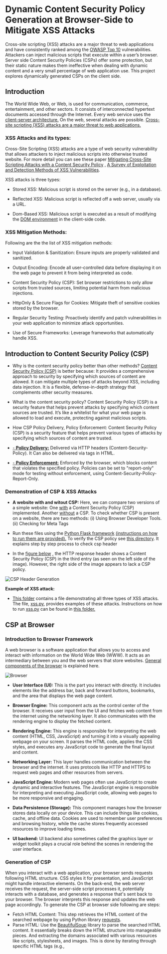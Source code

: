 # Dynamic Content Security Policy Generation at Browser-Side to Mitigate XSS Attacks
Cross-site scripting (XSS) attacks are a major threat to web applications and have consistently ranked among the
[OWASP Top 10](https://owasp.org/www-project-top-ten/) vulnerabilities. Attackers can inject malicious scripts that execute within a user’s browser. Server side Content Security Policies (CSPs) offer some protection, but their static nature makes them ineffective when dealing with dynamic content and a very small percentage of web application use. This
project explores dynamically generated CSPs on the client side.

## Introduction
The World Wide Web, or Web, is used for communication, commerce, entertainment, and other sectors. It consists of interconnected hypertext documents accessed through the Internet. Every web service uses the [client-server architecture.](https://en.wikipedia.org/wiki/Client%E2%80%93server_model) On the web, several attacks are possible. [Cross-site scripting (XSS) attacks are a major threat to web applications.](https://ieeexplore.ieee.org/document/8597221)

### XSS Attacks and its types:
Cross-Site Scripting (XSS) attacks are a type of web security vulnerability that allows attackers to inject malicious scripts into otherwise trusted website. For more detail you can see these paper [Mitigating Cross-Site Scripting Attacks with a Content Security Policy](https://ieeexplore.ieee.org/document/7433336) , [A Survey of Exploitation and Detection Methods of XSS Vulnerabilities](https://ieeexplore.ieee.org/document/8935148).

XSS attacks is three types:

  - Stored XSS: Malicious script is stored on the server (e.g., in a database).

  - Reflected XSS: Malicious script is reflected off a web server, usually via a URL.

  -  Dom-Based XSS: Malicious script is executed as a result of modifying the [DOM environment](https://developer.mozilla.org/en-US/docs/Web/API/Document_Object_Model) in the client-side code.

### XSS Mitigation Methods:
Following are the the list of XSS mitigation methods:

  -  Input Validation & Sanitization: Ensure inputs are properly validated and sanitized.

  -  Output Encoding: Encode all user-controlled data before displaying it on the web page to prevent it from being interpreted as code.

  -  Content Security Policy (CSP): Set browser restrictions to only allow scripts from trusted sources,
limiting potential harm from malicious injections.

  -  HttpOnly & Secure Flags for Cookies: Mitigate theft of sensitive cookies stored by the browser.

  -  Regular Security Testing:  Proactively identify and patch vulnerabilities in your web application to     minimize attack opportunities.
  
  -  Use of Secure Frameworks: Leverage frameworks that automatically handle XSS.

## Introduction to Content Security Policy (CSP)

-  Why is the content security policy better than other methods?  [Content Security Policy (CSP)](https://www.w3.org/TR/CSP3/) is better because: It provides a comprehensive approach to security by specifying which sources of content are allowed. It can mitigate multiple types of attacks beyond XSS, including data injection. It is a flexible, defense-in-depth strategy that complements other security measures.

-  What is the content security policy? Content Security Policy (CSP) is a security feature that helps prevent attacks by specifying which content sources are trusted. It’s like a whitelist for what your web page is allowed to load and execute, protecting against malicious scripts.

-  How CSP Policy Delivery, Policy Enforcement: Content Security Policy (CSP) is a security feature that helps prevent various types of attacks by specifying which sources of content are trusted.

- [- **Policy Delivery:**](https://www.w3.org/TR/CSP3/) Delivered via HTTP headers (Content-Security-Policy). It Can also be delivered via <meta> tags in HTML.

- [- **Policy Enforcement:**](https://www.w3.org/TR/CSP3/)  Enforced by the browser, which blocks content that violates the specified policy. Policies can be set to "report-only" mode for testing without enforcement, using Content-Security-Policy-Report-Only.

### Demonstration of CSP & XSS Attacks

- **A website with and witout CSP:** Here, we can compare two versions of a simple website: One [with](https://github.com/brcnitk/PG-23-24-Raghavendra/tree/main/Major%20Project/example_xss_csp/hello_with_csp.py) a Content Security Policy (CSP) implemented. Another [without](https://github.com/brcnitk/PG-23-24-Raghavendra/tree/main/Major%20Project/example_xss_csp/hello.py) a CSP.
To check whether CSP is present on a website, there are two methods: (i) Using Browser Developer Tools. (ii) Checking for Meta Tags

- Run these files using the [Python Flask framework](https://flask.palletsprojects.com/en/3.0.x/)  [(instructions on how to run them are provided).](https://github.com/brcnitk/PG-23-24-Raghavendra/tree/main/Major%20Project/example_xss_csp/)  To verify the CSP policy see [this directory](https://github.com/brcnitk/PG-23-24-Raghavendra/tree/main/Major%20Project/example_xss_csp/). It explains step by step process to check csp header

- In the [figure below](https://github.com/brcnitk/PG-23-24-Raghavendra/blob/main/Major%20Project/images/example_csp.png)
, the HTTP response header shows a Content Security Policy (CSP) in the third entry (as seen on the left side of the image). However, the right side of the image appears to lack a CSP policy.

  
![CSP Header Generation](https://github.com/brcnitk/PG-23-24-Raghavendra/blob/main/Major%20Project/images/example_csp.png)

**Example of XSS attack:**

- [This folder](https://github.com/brcnitk/PG-23-24-Raghavendra/tree/main/Major%20Project/example_xss_csp/) contains a file demonstrating all three types of XSS attacks. The file, [xss.py](https://github.com/brcnitk/PG-23-24-Raghavendra/tree/main/Major%20Project/example_xss_csp/xss.py), provides examples of these attacks. Instructions on how to run [xss.py](https://github.com/brcnitk/PG-23-24-Raghavendra/tree/main/Major%20Project/example_xss_csp/xss.py) can be found in [this folder.](https://github.com/brcnitk/PG-23-24-Raghavendra/tree/main/Major%20Project/example_xss_csp)


## CSP at Browser

### Introduction to Browser Framework 
A web browser is a software application that allows you to access and interact with information on the World Wide Web (WWW). It acts as an intermediary between you and the web servers that store websites. [General components of the browser](https://www.browserstack.com/guide/browser-rendering-engine) is explained here.

![Browser](https://github.com/brcnitk/PG-23-24-Raghavendra/blob/main/Major%20Project/images/arch_browser.png)

- **User Interface (UI):** This is the part you interact with directly. It includes elements like the address bar, back and forward buttons, bookmarks, and the area that displays the web page content.

- **Browser Engine:** This component acts as the control center of the browser. It receives user input from the UI and fetches web content from the internet using the networking layer. It also communicates with the rendering engine to display the fetched content.

- **Rendering Engine:** This engine is responsible for interpreting the web content (HTML, CSS, JavaScript) and turning it into a visually appealing webpage on your screen. It parses the HTML code, applies the CSS styles, and executes any JavaScript code to generate the final layout and content.
  
- **Networking Layer:** This layer handles communication between the browser and the internet. It uses protocols like HTTP and HTTPS to request web pages and other resources from servers.
  
- **JavaScript Engine:** Modern web pages often use JavaScript to create dynamic and interactive features. The JavaScript engine is responsible for interpreting and executing JavaScript code, allowing web pages to be more responsive and engaging.

- **Data Persistence (Storage):** This component manages how the browser stores data locally on your device. This can include things like cookies, cache, and offline data. Cookies are used to remember user preferences and browsing history, while the cache stores frequently accessed resources to improve loading times.

- **UI backend:**  UI backend also sometimes called the graphics layer or widget toolkit plays a crucial role behind the scenes in rendering the user interface.



### Generation of CSP 
When you interact with a web application, your browser sends requests following HTML structure.  CSS styles it for presentation, and JavaScript might handle interactive elements.  On the back-end, the web server receives the request, the server-side script processes it, potentially interacts with a database, and generates a response that's sent back to your browser. The browser interprets this response and updates the web page accordingly. To generate the CSP at browser side following are steps:

- Fetch HTML Content: This step retrieves the HTML content of the searched webpage by using Python library [requests](https://pypi.org/project/requests/).
- Parse HTML: Use the [BeautifulSoup](https://pypi.org/project/beautifulsoup4/) library to parse the searched HTML content. It essentially breaks down the HTML structure into manageable pieces. And extracting the domains associated with various resources like scripts, stylesheets, and images. This is done by iterating through specific HTML tags (e.g., <script>, <link>, <img>) and identifying the source (src) or reference (href) attributes.  The get_domain function helps extract the domain name (e.g., "example.com") from the URL string if it exists.
- Initialize Default CSP Directives: This defines the baseline security policy for resources loaded by the webpage. Typically, a default CSP directive like "script-src": "'self'" is used. This allows scripts only from the same origin (the same domain as the webpage) to execute.
- Construct CSP: Create a CSP header string with the extracted domains and default security directives and return.
### Integration of CSP and Browser
- Monitor the outgoing HTTP requests from the browser.
- Intercept the HTTP responses before they reach the browser or application.
- Generate a CSP header based on the content and resources used in the response.
- Integrating the generated CSP header into the web browsing process. The browser will then enforce this policy, blocking any resources that don't comply with the defined directives.
- Send the generated CSP header into HTTP requests made by the web engine.
- Browser Integration: The browser is configured to enforce CSP rules. This involves enabling CSP support and ensuring the browser can parse and apply CSP headers.
- Resource Loading: When a web page requests resources (e.g., scripts, stylesheets), the browser checks the CSP directives. Allowed resources (specified by 'self', specific domains, or other criteria) are loaded. Disallowed resources are blocked, enhancing the security of the web page.
- Inline Script and Style Handling: Inline scripts and styles pose a security risk if not handled properly.The browser compares the hash or nonce of the inline content with the values specified in the CSP. Only matching content is executed.
Any attempts to load or execute disallowed resources are reported.
These reports are sent to a specified endpoint, allowing administrators to monitor and address security issues.


### Demonstration

Build a modular [PyQt5 browser](https://github.com/brcnitk/PG-23-24-Raghavendra/tree/main/Major%20Project/browser) with the following structure: create several modules, each handling a different aspect of the browser's functionality. These functionalities include setting up the main window, managing tabs, the toolbar, the URL bar, and optional features like history. And add a content security policy (CSP) generation feature based on the method explained above. You can find the implementation steps in this [folder](https://github.com/brcnitk/PG-23-24-Raghavendra/tree/main/Major%20Project/browser). 

- When locally hosted a website and accessed it, it generated a Content Security Policy (CSP) header. Similarly, another website hosted on the cloud also generated a CSP header.


![Policy Enforcement](https://github.com/brcnitk/PG-23-24-Raghavendra/blob/main/Major%20Project/images/multiple_csp.png)

- When I searched a wkipeadia website, it generated a Content Security Policy (CSP) header. We can see in below [figure.](https://github.com/brcnitk/PG-23-24-Raghavendra/blob/main/Major%20Project/images/brow_csp.png)

![Policy Enforcement](https://github.com/brcnitk/PG-23-24-Raghavendra/blob/main/Major%20Project/images/brow_csp.png)

- When I searched a another website, it generated a Content Security Policy (CSP) header. We can see in below [figure.](https://github.com/brcnitk/PG-23-24-Raghavendra/blob/main/Major%20Project/images/brow_csp2.0.png)



![Policy Enforcement](https://github.com/brcnitk/PG-23-24-Raghavendra/blob/main/Major%20Project/images/brow_csp2.0.png)
